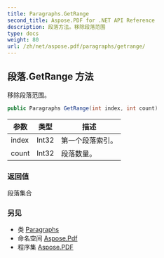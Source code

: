 ```yaml
---
title: Paragraphs.GetRange
second_title: Aspose.PDF for .NET API Reference
description: 段落方法。移除段落范围
type: docs
weight: 80
url: /zh/net/aspose.pdf/paragraphs/getrange/
---
```

## 段落.GetRange 方法

移除段落范围。

```csharp
public Paragraphs GetRange(int index, int count)
```

| 参数 | 类型 | 描述 |
| --- | --- | --- |
| index | Int32 | 第一个段落索引。 |
| count | Int32 | 段落数量。 |

### 返回值

段落集合

### 另见

* 类 [Paragraphs](../)
* 命名空间 [Aspose.Pdf](../../../aspose.pdf/)
* 程序集 [Aspose.PDF](../../../)